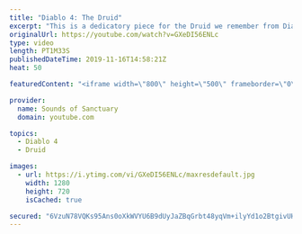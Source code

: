 ```yaml
---
title: "Diablo 4: The Druid"
excerpt: "This is a dedicatory piece for the Druid we remember from Diablo 2 that will now be making its way into Diablo 4. Music composed by Rob Tinney 2019 ..."
originalUrl: https://youtube.com/watch?v=GXeDI56ENLc
type: video
length: PT1M33S
publishedDateTime: 2019-11-16T14:58:21Z
heat: 50

featuredContent: "<iframe width=\"800\" height=\"500\" frameborder=\"0\" src=\"https://www.youtube.com/embed/GXeDI56ENLc\" allow=\"accelerometer; autoplay; encrypted-media; gyroscope; picture-in-picture\" allowfullscreen></iframe>"

provider:
  name: Sounds of Sanctuary
  domain: youtube.com

topics:
  - Diablo 4
  - Druid

images:
  - url: https://i.ytimg.com/vi/GXeDI56ENLc/maxresdefault.jpg
    width: 1280
    height: 720
    isCached: true

secured: "6VzuN78VQKs95Ans0oXkWVYU6B9dUyJaZBqGrbt48yqVm+ilyYd1o2BtgivUHvvboiD5uv/d0JK1DHo4ATuNsWyXa95A8nevbOjGy5qAs65u7lrPWcrFzTlDo2EAJC7unEuL79TzHmolWcHCCwb8jnLSzthEoEpyIbKRr1j6t1HQWOq5PqDqO+LXWOAddAMHepApkb0a/gT5ehVtijlitqdAw1UCxkuN2zsr5Z9TzE/TNAHZ8q2ubGNgubaeT4CPJ6vooCqrg8dESH7FcUCPy9q0/9XpUNlzYa8MwVLLqCWzV+pw2hWOjFlrK5fSREY0tt08eGB7ubEl+zxeQSPlwGhBwV9yiAHHaM6U02IZMYOdH5TerhKG4oQhXqGCFmY9wUNqbIzytmfsP/RHh2xYJ93bavKHzq8oMOnSeGzZx14=;yZZKsUT8M0ZeYAaCpnOAkA=="
---
```


